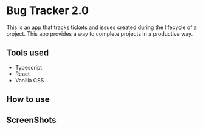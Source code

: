 # Bug Tracker 2.0
This is an app that tracks tickets and issues created during the lifecycle of a project. 
This app provides a way to complete projects in a productive way.

## Tools used
- Typescript
- React
- Vanilla CSS

## How to use


## ScreenShots
